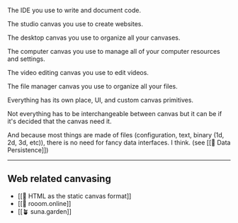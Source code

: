 
The IDE you use to write and document code.

The studio canvas you use to create websites.

The desktop canvas you use to organize all your canvases.

The computer canvas you use to manage all of your computer resources and settings.

The video editing canvas you use to edit videos.

The file manager canvas you use to organize all your files.

Everything has its own place, UI, and custom canvas primitives.

Not everything has to be interchangeable between canvas but it can be if it's decided that the canvas need it.

And because most things are made of files (configuration, text, binary (1d, 2d, 3d, etc)), there is no need for fancy data interfaces. I think. (see [[📝 Data Persistence]])

---

## Web related canvasing

- [[🔬 HTML as the static canvas format]]
- [[🚪 rooom.online]]
- [[🪴 suna.garden]]
